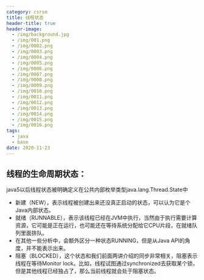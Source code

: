 ```yaml
---
category: csrsm
title: 线程状态
header-title: true
header-image:
  - /img/background.jpg
  - /img/001.png
  - /img/0002.png
  - /img/0003.png
  - /img/0004.png
  - /img/0005.png
  - /img/0006.png
  - /img/0007.png
  - /img/0008.png
  - /img/0009.png
  - /img/0010.png
  - /img/0011.png
  - /img/0012.png
  - /img/0013.png
  - /img/0014.png
  - /img/0015.png
  - /img/0016.png
tags:
  - java
  - base
date: 2020-11-23
---
```

## 线程的生命周期状态：

java5以后线程状态被明确定义在公共内部枚举类型java.lang.Thread.State中

- 新建（NEW），表示线程被创建出来还没真正启动的状态，可以认为它是个Java内部状态。
- 就绪（RUNNABLE），表示该线程已经在JVM中执行，当然由于执行需要计算资源，它可能是正在运行，也可能还在等待系统分配给它CPU片段，在就绪队列里面排队。
- 在其他一些分析中，会额外区分一种状态RUNNING，但是从Java API的角度，并不能表示出来。
- 阻塞（BLOCKED），这个状态和我们前面两讲介绍的同步非常相关，阻塞表示线程在等待Monitor lock。比如，线程试图通过synchronized去获取某个锁，但是其他线程已经独占了，那么当前线程就会处于阻塞状态。

